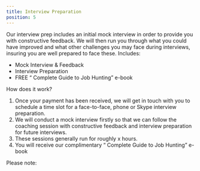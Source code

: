 ```yaml
---
title: Interview Preparation
position: 5
---
```

Our interview prep includes an initial mock interview in order to provide you with constructive feedback. We will then run you through what you could have improved and what other challenges you may face during interviews, insuring you are well prepared to face these. Includes:

* Mock Interview & Feedback
* Interview Preparation
* FREE “ Complete Guide to Job Hunting” e-book

How does it work?

1. Once your payment has been received, we will get in touch with you to schedule a time slot for a face-to-face, phone or Skype interview preparation. 
2. We will conduct a mock interview firstly so that we can follow the coaching session with constructive feedback and interview preparation for future interviews.
3. These sessions generally run for roughly x hours. 
4. You will receive our complimentary “ Complete Guide to Job Hunting” e-book

Please note:
